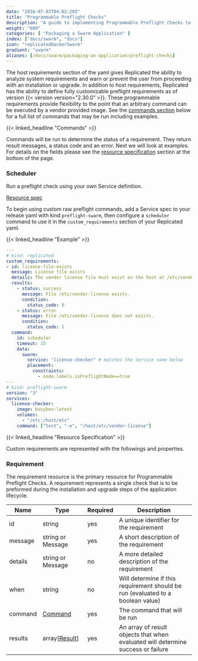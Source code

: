 ```yaml
---
date: "2016-07-03T04:02:20Z"
title: "Programmable Preflight Checks"
description: "A guide to implementing Programmable Preflight Checks to analyze customer systems to determine if the environment meets the minimum requirements for installation or update."
weight: "609"
categories: [ "Packaging a Swarm Application" ]
index: ["docs/swarm", "docs"]
icon: "replicatedDockerSwarm"
gradient: "swarm"
aliases: [/docs/swarm/packaging-an-application/preflight-checks]
---
```


The host requirements section of the yaml gives Replicated the ability to analyze system requirements and warn or prevent the user from proceeding with an installation or upgrade. In addition to host requirements, Replicated has the ability to define fully customizable preflight requirements as of version {{< version version="2.30.0" >}}. These programmable requirements provide flexibility to the point that an arbitrary command can be executed by a vendor provided image. See the [commands section](#commands) below for a full list of commands that may be run including examples.

{{< linked_headline "Commands" >}}

Commands will be run to determine the status of a requirement. They return result messages, a status code and an error. Next we will look at examples. For details on the fields please see the [resource specification](#resource-specification) section at the bottom of the page.

### Scheduler

Run a preflight check using your own Service definition.

[Resource spec](/docs/swarm/packaging-an-application/commands-reference/#scheduler)

To begin using custom raw preflight commands, add a Service spec to your release yaml with kind `preflight-swarm`, then configure a `scheduler` command to use it in the `custom_requirements` section of your Replicated yaml.

{{< linked_headline "Example" >}}

```yaml
---
# kind: replicated
custom_requirements:
- id: license-file-exists
  message: License file exists
  details: The vendor license file must exist on the host at /etc/vendor-license
  results:
    - status: success
      message: File /etc/vendor-license exists.
      condition:
        status_code: 0
    - status: error
      message: File /etc/vendor-license does not exists.
      condition:
        status_code: 1
  command:
    id: scheduler
    timeout: 15
    data:
      swarm:
        service: "license-checker" # matches the Service name below
        placement:
          constraints:
            - node.labels.isPreflightNode==true
---
# kind: preflight-swarm
version: "3"
services:
  license-checker:
    image: busybox:latest
    volumes:
      - "/etc:/host/etc"
    command: ["test", "-e", "/host/etc/vendor-license"]
```

{{< linked_headline "Resource Specification" >}}

Custom requirements are represented with the followings and properties.

### Requirement

The requirement resource is the primary resource for Programmable Preflight Checks. A requirement represents a single check that is to be preformed during the installation and upgrade steps of the application lifecycle.

| **Name** | **Type** | **Required** | **Description** |
|----------|----------|--------------|-----------------|
| id | string | yes | A unique identifier for the requirement |
| message | string or Message | yes | A short description of the requirement |
| details | string or Message | no | A more detailed description of the requirement |
| when | string | no | Will determine if this requirement should be run (evaluated to a boolean value) |
| command | [Command](/docs/swarm/packaging-an-application/commands-reference/#command) | yes | The command that will be run |
| results | array\[[Result](/docs/swarm/packaging-an-application/commands-reference/#result)\] | yes | An array of result objects that when evaluated will determine success or failure |
